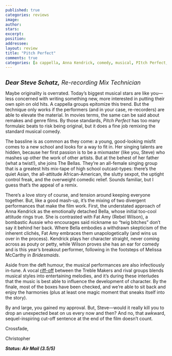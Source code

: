 ```yaml
---
published: true
categories: reviews
image:
author: 
stars: 
excerpt: 
position: 
addressee: 
layout: review
title: "Pitch Perfect"
comments: true
categories: [a cappella, Anna Kendrick, comedy, musical, PItch Perfect, Rebel Wilson, Uncategorized]
---
```

<div><p><span class="full-image-block ssNonEditable"><span><a href="www.dearcastandcrew.com/letters/2012/10/3/pitch-perfect.html"><img src="http://static.squarespace.com/static/5005f6bcc4aa41161b33e89e/5329cf1fe4b07c068ebf74de/5329cf1fe4b07c068ebf76b8/1349270845557/Pitch%20Perfect.jpg" alt="" /></a></span></span></p>
<p><em><span style="font-size:130%;"><strong>Dear Steve Schatz,</strong> Re-recording Mix Technician</span></em></p>
<p>Maybe originality is overrated. Today&rsquo;s biggest musical stars are like you&mdash;less concerned with writing something new, more interested in putting their own spin on old hits. A cappella groups epitomize this trend. But the technique only works if the performers (and in your case, re-recorders) are able to elevate the material. In movies terms, the same can be said about remakes and genre films. By those standards, <em>Pitch Perfect</em> has too many formulaic beats to risk being original, but it does a fine job remixing the standard musical comedy.&nbsp;</p>
<p>The bassline is as common as they come: a young, good-looking misfit comes to a new school and looks for a way to fit in. Her singing talents are hidden, because her first passion is to be a mixmaster (like you, Steve) who mashes up other the work of other artists. But at the behest of her father (what a twist!), she joins The Bellas. They&rsquo;re an all-female singing group that is a greatest hits mix-tape of high school outcast-types: there&rsquo;s the quiet Asian, the all-attitude African-American, the slutty sexpot, the uptight control freak, and the overweight comedic relief. Sounds familiar, but I guess that&rsquo;s the appeal of a remix.</p>
<p>There&rsquo;s a love story of course, and tension around keeping everyone together. But, like a good mash-up, it&rsquo;s the mixing of two divergent performances that make the film work. First, the understated approach of Anna Kendrick as the emotionally detached Bella, whose initial too-cool attitude rings true. She is contrasted with Fat Amy (Rebel Wilson), a bombastic Aussie who encourages said nickname so &ldquo;twig bitches&rdquo; don&rsquo;t say it behind her back. Where Bella embodies a withdrawn skepticism of the inherent clich&eacute;s, Fat Amy embraces them unapologetically (and wins us over in the process). Kendrick plays her character straight, never coming across as pouty or petty, while Wilson proves she has an ear for comedy and is this year&rsquo;s breakout performer, following in the footsteps of Melissa McCarthy in <em>Bridesmaids</em>.</p>
<p>Aside from the deft humour, the musical performances are also infectiously in-tune. A vocal <a href="http://www.youtube.com/watch?v=q573_hDhTbE">riff-off</a> between the Treble Makers and rival groups blends musical styles into entertaining melodies, and it&rsquo;s during these interludes that the music is best able to influence the development of character. By the finale, most of the boxes have been checked, and we&rsquo;re able to sit back and enjoy the harmonies (plus at least one magic moment that sneaks itself into the story).</p>
<p>By and large, you gained my approval. But, Steve&mdash;would it really kill you to drop an unexpected beat on us every now and then? And no, that awkward, sequel-inspiring cut-off sentence at the end of the film doesn&rsquo;t count.</p>
<p>Crossfade,</p>
<p>Christopher</p>
<p><strong><em>Status: Air Mail (3.5/5)</em></strong></p>
<p>&nbsp;</p></div>
